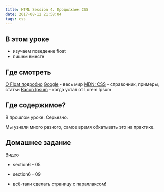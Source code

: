 ```yaml
---
title: HTML Session 4. Продолжаем CSS
date: 2017-08-12 21:58:04
tags: css
---
```


## В этом уроке

- изучаем поведение float
- пишем вместе

## Где смотреть

[О Float подробно](https://habrahabr.ru/post/142486/)
[Google](https://google.com) - весь мир
[MDN: CSS](https://developer.mozilla.org/ru/docs/Web/CSS) - справочник, примеры, статьи
[Bacon Ipsum](https://baconipsum.com) - когда устал от Lorem Ipsum

## Где содержимое?

В прошлом уроке. Серьезно.

Мы узнали много разного, самое время обкатывать это на практике.

## Домашнее задание

Видео
- section6 - 05
- section6 - 09

- всё-таки сделать страницу с параллаксом!